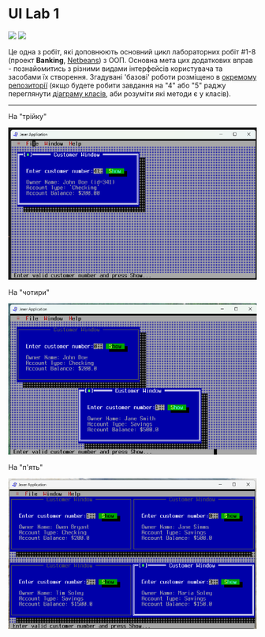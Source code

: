# UI Lab 1
![](terminal-icon.png)
![](gui-icon.png)

Це одна з робіт, які доповнюють основний цикл лабораторних робіт #1-8 (проект **Banking**, [Netbeans](https://netbeans.org/)) з ООП.  Основна мета цих додаткових вправ - познайомитись з різними видами інтерфейсів користувача та засобами їх створення. Згадувані 'базові' роботи розміщено в [окремому репозиторії](https://github.com/liketaurus/OOP-JAVA) (якщо будете робити завдання на "4" або "5" раджу переглянути [діаграму класів](https://github.com/liketaurus/OOP-JAVA/blob/master/MyBank.png), аби розуміти які методи є у класів).

---
На "трійку"

![](https://github.com/ppc-ntu-khpi/jexer-34-rronik3/blob/master/img/%D0%BD%D0%B0%D0%A2%D1%80%D1%96%D0%B9%D0%BA%D1%83.png)

На "чотири"

![](https://github.com/ppc-ntu-khpi/jexer-34-rronik3/blob/master/img/%D0%BD%D0%B0%D0%A7%D0%BE%D1%82%D0%B8%D1%80%D0%B8.png)

На "п'ять"

![](https://github.com/ppc-ntu-khpi/jexer-34-rronik3/blob/master/img/%D0%BD%D0%B0%D0%9F%D1%8F%D1%82%D1%8C.png)

